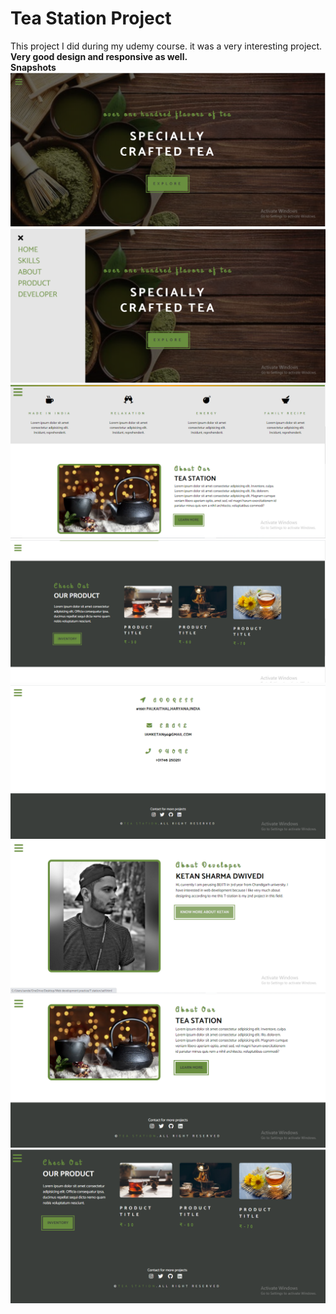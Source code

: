 # Tea Station Project
 This project I did during my udemy course. it was a very interesting project.<br>
<b>Very good design and responsive as well.</b><br>
<b>Snapshots</b><br>
![](https://github.com/iamketan56/Tea-Station-Project--Web-Development-/blob/main/T1.PNG)
![](https://github.com/iamketan56/Tea-Station-Project--Web-Development-/blob/main/T2.PNG)
![](https://github.com/iamketan56/Tea-Station-Project--Web-Development-/blob/main/T3.PNG)
![](https://github.com/iamketan56/Tea-Station-Project--Web-Development-/blob/main/T4.PNG)
![](https://github.com/iamketan56/Tea-Station-Project--Web-Development-/blob/main/T5.PNG)
![](https://github.com/iamketan56/Tea-Station-Project--Web-Development-/blob/main/T6.PNG)
![](https://github.com/iamketan56/Tea-Station-Project--Web-Development-/blob/main/T7.PNG)
![](https://github.com/iamketan56/Tea-Station-Project--Web-Development-/blob/main/T8.PNG)





